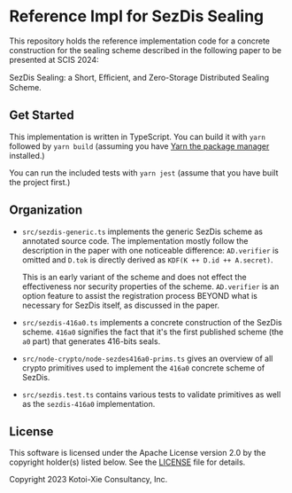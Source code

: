 # Reference Impl for SezDis Sealing

This repository holds the reference implementation code for
a concrete construction for the sealing scheme described in the
following paper to be presented at SCIS 2024:

SezDis Sealing: a Short, Eﬀicient, and Zero-Storage Distributed Sealing Scheme.

## Get Started

This implementation is written in TypeScript.
You can build it with `yarn` followed by `yarn build`
(assuming you have [Yarn the package manager](https://yarnpkg.com) installed.)

You can run the included tests with `yarn jest`
(assume that you have built the project first.)

## Organization

- `src/sezdis-generic.ts` implements the generic SezDis scheme
  as annotated source code. The implementation mostly
  follow the description in the paper with one noticeable difference:
  `AD.verifier` is omitted and `D.tok` is directly derived as
  `KDF(K ++ D.id ++ A.secret)`.

  This is an early variant of the scheme and does not effect the
  effectiveness nor security properties of the scheme. `AD.verifier`
  is an option feature to assist the registration process
  BEYOND what is necessary for SezDis itself, as discussed in the paper.

- `src/sezdis-416a0.ts` implements a concrete construction of the
  SezDis scheme. `416a0` signifies the fact that it's the first
  published scheme (the `a0` part) that generates 416-bits seals.

- `src/node-crypto/node-sezdes416a0-prims.ts` gives an overview of
  all crypto primitives used to implement the `416a0` concrete scheme
  of SezDis.

- `src/sezdis.test.ts` contains various tests to validate primitives
  as well as the `sezdis-416a0` implementation.

## License

This software is licensed under the Apache License version 2.0
by the copyright holder(s) listed below. See the [LICENSE](LICENSE) file for details.

Copyright 2023 Kotoi-Xie Consultancy, Inc.
